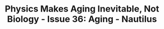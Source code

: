 ---
categories: ['article', 'articles', 'all_articles']
provider_display: "nautil.us"
provider_name: "nautil.us"
favicon_url: "http://nautil.us/favicon.ico"
title: "Physics Makes Aging Inevitable, Not Biology - Issue 36: Aging - Nautilus"
published: "2016-05-12T00:00:00"
source: http://nautil.us/issue/36/aging/physics-makes-aging-inevitable-not-biology
thumbnail: http://static.nautil.us/9230_c879ec4dfeaa4d0f14f8f395a09941c2.png
---